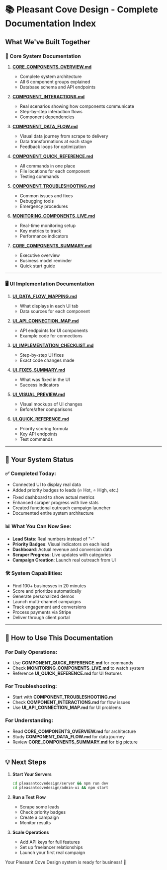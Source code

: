 # 📚 Pleasant Cove Design - Complete Documentation Index

## What We've Built Together

### 🎯 Core System Documentation
1. **[CORE_COMPONENTS_OVERVIEW.md](CORE_COMPONENTS_OVERVIEW.md)**
   - Complete system architecture
   - All 6 component groups explained
   - Database schema and API endpoints

2. **[COMPONENT_INTERACTIONS.md](COMPONENT_INTERACTIONS.md)**
   - Real scenarios showing how components communicate
   - Step-by-step interaction flows
   - Component dependencies

3. **[COMPONENT_DATA_FLOW.md](COMPONENT_DATA_FLOW.md)**
   - Visual data journey from scrape to delivery
   - Data transformations at each stage
   - Feedback loops for optimization

4. **[COMPONENT_QUICK_REFERENCE.md](COMPONENT_QUICK_REFERENCE.md)**
   - All commands in one place
   - File locations for each component
   - Testing commands

5. **[COMPONENT_TROUBLESHOOTING.md](COMPONENT_TROUBLESHOOTING.md)**
   - Common issues and fixes
   - Debugging tools
   - Emergency procedures

6. **[MONITORING_COMPONENTS_LIVE.md](MONITORING_COMPONENTS_LIVE.md)**
   - Real-time monitoring setup
   - Key metrics to track
   - Performance indicators

7. **[CORE_COMPONENTS_SUMMARY.md](CORE_COMPONENTS_SUMMARY.md)**
   - Executive overview
   - Business model reminder
   - Quick start guide

---

### 🖥️ UI Implementation Documentation
1. **[UI_DATA_FLOW_MAPPING.md](UI_DATA_FLOW_MAPPING.md)**
   - What displays in each UI tab
   - Data sources for each component

2. **[UI_API_CONNECTION_MAP.md](UI_API_CONNECTION_MAP.md)**
   - API endpoints for UI components
   - Example code for connections

3. **[UI_IMPLEMENTATION_CHECKLIST.md](UI_IMPLEMENTATION_CHECKLIST.md)**
   - Step-by-step UI fixes
   - Exact code changes made

4. **[UI_FIXES_SUMMARY.md](UI_FIXES_SUMMARY.md)**
   - What was fixed in the UI
   - Success indicators

5. **[UI_VISUAL_PREVIEW.md](UI_VISUAL_PREVIEW.md)**
   - Visual mockups of UI changes
   - Before/after comparisons

6. **[UI_QUICK_REFERENCE.md](UI_QUICK_REFERENCE.md)**
   - Priority scoring formula
   - Key API endpoints
   - Test commands

---

## 🚀 Your System Status

### ✅ Completed Today:
- Connected UI to display real data
- Added priority badges to leads (🔥 Hot, ⭐ High, etc.)
- Fixed dashboard to show actual metrics
- Enhanced scraper progress with live stats
- Created functional outreach campaign launcher
- Documented entire system architecture

### 📊 What You Can Now See:
- **Lead Stats**: Real numbers instead of "-"
- **Priority Badges**: Visual indicators on each lead
- **Dashboard**: Actual revenue and conversion data
- **Scraper Progress**: Live updates with categories
- **Campaign Creation**: Launch real outreach from UI

### 🛠️ System Capabilities:
- Find 100+ businesses in 20 minutes
- Score and prioritize automatically
- Generate personalized demos
- Launch multi-channel campaigns
- Track engagement and conversions
- Process payments via Stripe
- Deliver through client portal

---

## 📖 How to Use This Documentation

### For Daily Operations:
- Use **COMPONENT_QUICK_REFERENCE.md** for commands
- Check **MONITORING_COMPONENTS_LIVE.md** to watch system
- Reference **UI_QUICK_REFERENCE.md** for UI features

### For Troubleshooting:
- Start with **COMPONENT_TROUBLESHOOTING.md**
- Check **COMPONENT_INTERACTIONS.md** for flow issues
- Use **UI_API_CONNECTION_MAP.md** for UI problems

### For Understanding:
- Read **CORE_COMPONENTS_OVERVIEW.md** for architecture
- Study **COMPONENT_DATA_FLOW.md** for data journey
- Review **CORE_COMPONENTS_SUMMARY.md** for big picture

---

## 💡 Next Steps

1. **Start Your Servers**
   ```bash
   cd pleasantcovedesign/server && npm run dev
   cd pleasantcovedesign/admin-ui && npm start
   ```

2. **Run a Test Flow**
   - Scrape some leads
   - Check priority badges
   - Create a campaign
   - Monitor results

3. **Scale Operations**
   - Add API keys for full features
   - Set up freelancer relationships
   - Launch your first real campaign

Your Pleasant Cove Design system is ready for business! 🎉
